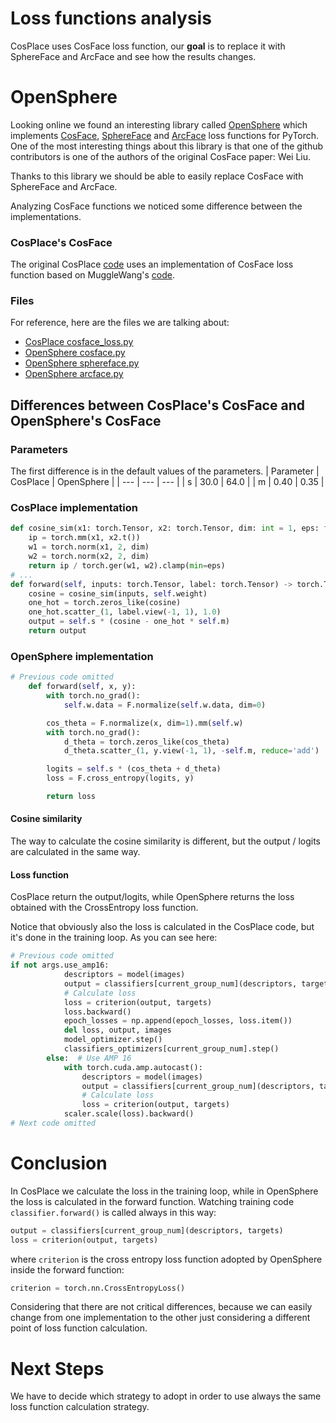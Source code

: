 # Loss functions analysis
CosPlace uses CosFace loss function, our **goal** is to replace it with SphereFace and ArcFace and see how the results changes.

# OpenSphere
Looking online we found an interesting library called [OpenSphere](https://opensphere.world/) which implements [CosFace](https://github.com/ydwen/opensphere/blob/main/model/head/cosface.py), [SphereFace](https://github.com/ydwen/opensphere/blob/main/model/head/sphereface.py) and [ArcFace](https://github.com/ydwen/opensphere/blob/main/model/head/arcface.py) loss functions for PyTorch. One of the most interesting things about this library is that one of the github contributors is one of the authors of the original CosFace paper: Wei Liu.

Thanks to this library we should be able to easily replace CosFace with SphereFace and ArcFace.

Analyzing CosFace functions we noticed some difference between the implementations.
### CosPlace's CosFace
The original CosPlace [code](https://github.com/gmberton/CosPlace) uses an implementation of CosFace loss function based on MuggleWang's [code](https://github.com/MuggleWang/CosFace_pytorch/blob/master/layer.py).

### Files
For reference, here are the files we are talking about:
- [CosPlace cosface_loss.py](cosface_loss.py)
- [OpenSphere cosface.py](cosface.py)
- [OpenSphere sphereface.py](sphereface.py)
- [OpenSphere arcface.py](arcface.py)

## Differences between CosPlace's CosFace and OpenSphere's CosFace

### Parameters
The first difference is in the default values of the parameters.
| Parameter | CosPlace | OpenSphere |
| --- | --- | --- |
| s | 30.0 | 64.0 |
| m | 0.40 | 0.35 |

### CosPlace implementation
```python
def cosine_sim(x1: torch.Tensor, x2: torch.Tensor, dim: int = 1, eps: float = 1e-8) -> torch.Tensor:
    ip = torch.mm(x1, x2.t())
    w1 = torch.norm(x1, 2, dim)
    w2 = torch.norm(x2, 2, dim)
    return ip / torch.ger(w1, w2).clamp(min=eps)
# ...
def forward(self, inputs: torch.Tensor, label: torch.Tensor) -> torch.Tensor:
    cosine = cosine_sim(inputs, self.weight)
    one_hot = torch.zeros_like(cosine)
    one_hot.scatter_(1, label.view(-1, 1), 1.0)
    output = self.s * (cosine - one_hot * self.m)
    return output
```
### OpenSphere implementation
```python
# Previous code omitted
    def forward(self, x, y):
        with torch.no_grad():
            self.w.data = F.normalize(self.w.data, dim=0)

        cos_theta = F.normalize(x, dim=1).mm(self.w)
        with torch.no_grad():
            d_theta = torch.zeros_like(cos_theta)
            d_theta.scatter_(1, y.view(-1, 1), -self.m, reduce='add')

        logits = self.s * (cos_theta + d_theta)
        loss = F.cross_entropy(logits, y)

        return loss
```
#### Cosine similarity
The way to calculate the cosine similarity is different, but the output / logits are calculated in the same way.

#### Loss function

CosPlace return the output/logits, while OpenSphere returns the loss obtained with the CrossEntropy loss function.

Notice that obviously also the loss is calculated in the CosPlace code, but it's done in the training loop.
As you can see here:
```python
# Previous code omitted
if not args.use_amp16:
            descriptors = model(images)
            output = classifiers[current_group_num](descriptors, targets)
            # Calculate loss
            loss = criterion(output, targets)
            loss.backward()
            epoch_losses = np.append(epoch_losses, loss.item())
            del loss, output, images
            model_optimizer.step()
            classifiers_optimizers[current_group_num].step()
        else:  # Use AMP 16
            with torch.cuda.amp.autocast():
                descriptors = model(images)
                output = classifiers[current_group_num](descriptors, targets)
                # Calculate loss
                loss = criterion(output, targets)
            scaler.scale(loss).backward()
# Next code omitted
```
# Conclusion
In CosPlace we calculate the loss in the training loop, while in OpenSphere the loss is calculated in the forward function. Watching training code `classifier.forward()` is called always in this way:
```python
output = classifiers[current_group_num](descriptors, targets)
loss = criterion(output, targets) 
```
where `criterion` is the cross entropy loss function adopted by OpenSphere inside the forward function:
```python
criterion = torch.nn.CrossEntropyLoss()
```

Considering that there are not critical differences, because we can easily change from one implementation to the other just considering a different point of loss function calculation.

# Next Steps
We have to decide which strategy to adopt in order to use always the same loss function calculation strategy.
